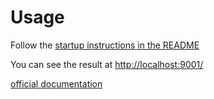 # Usage

Follow the [startup instructions in the README](../README.md#start-up)

You can see the result at [http://localhost:9001/](http://localhost:9001/)

[official documentation](https://www.sonarqube.org/)
